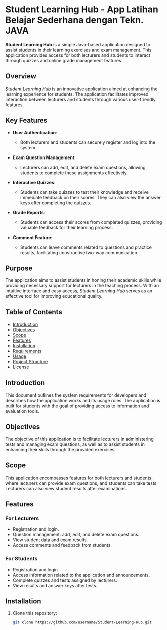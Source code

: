 # Student Learning Hub - App Latihan Belajar Sederhana dengan Tekn. JAVA

**Student Learning Hub** is a simple Java-based application designed to assist students in their learning exercises and exam management. This application provides access for both lecturers and students to interact through quizzes and online grade management features.

## Overview

*Student Learning Hub* is an innovative application aimed at enhancing the learning experience for students. The application facilitates improved interaction between lecturers and students through various user-friendly features.

## Key Features

- **User Authentication**: 
  - Both lecturers and students can securely register and log into the system.

- **Exam Question Management**: 
  - Lecturers can add, edit, and delete exam questions, allowing students to complete these assignments effectively.

- **Interactive Quizzes**: 
  - Students can take quizzes to test their knowledge and receive immediate feedback on their scores. They can also view the answer keys after completing the quizzes.

- **Grade Reports**: 
  - Students can access their scores from completed quizzes, providing valuable feedback for their learning process.

- **Comment Feature**: 
  - Students can leave comments related to questions and practice results, facilitating constructive two-way communication.

## Purpose

The application aims to assist students in honing their academic skills while providing necessary support for lecturers in the teaching process. With an intuitive interface and easy access, *Student Learning Hub* serves as an effective tool for improving educational quality.

## Table of Contents

- [Introduction](#introduction)
- [Objectives](#objectives)
- [Scope](#scope)
- [Features](#features)
- [Installation](#installation)
- [Requirements](#requirements)
- [Usage](#usage)
- [Project Structure](#project-structure)
- [License](#license)

## Introduction

This document outlines the system requirements for developers and describes how the application works and its usage rules. The application is built for students with the goal of providing access to information and evaluation tools.

## Objectives

The objective of this application is to facilitate lecturers in administering tests and managing exam questions, as well as to assist students in enhancing their skills through the provided exercises.

## Scope

This application encompasses features for both lecturers and students, where lecturers can provide exam questions, and students can take tests. Lecturers can also view student results after examinations.

## Features

### For Lecturers

- Registration and login.
- Question management: add, edit, and delete exam questions.
- View student data and exam results.
- Access comments and feedback from students.

### For Students

- Registration and login.
- Access information related to the application and announcements.
- Complete quizzes and tests assigned by lecturers.
- View results and answer keys after tests.

## Installation

1. Clone this repository:
   ```bash
   git clone https://github.com/username/Student-Learning-Hub.git
